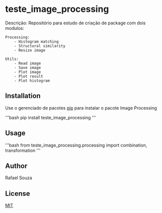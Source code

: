 # teste_image_processing
Descrição:
Repositório para estudo de criação de package com dois modulos:

    Processing:
        - Histogram matching
        - Structural similarity
        - Resize image

    Utils:
        - Read image
        - Save image
        - Plot image
        - Plot result
        - Plot histogram

## Installation

Use o gerenciado de pacotes [pip](https://pip.pypa.io/en/stable/) para instalar o pacote Image Processing


'''bash
pip install teste_image_processing
'''

## Usage
'''bash
from teste_image_processing.processing import combination, transformation
'''

## Author
Rafael Souza

## License
[MIT](https://choosealicense.com/licenses/mit/)


